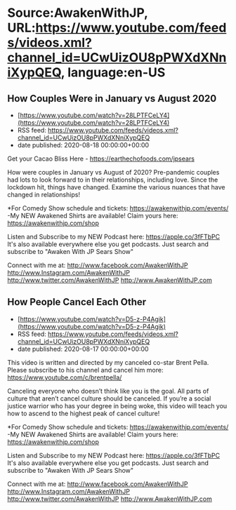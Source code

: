 # Source:AwakenWithJP, URL:https://www.youtube.com/feeds/videos.xml?channel_id=UCwUizOU8pPWXdXNniXypQEQ, language:en-US

## How Couples Were in January vs August 2020
 - [https://www.youtube.com/watch?v=28LPTFCeLY4](https://www.youtube.com/watch?v=28LPTFCeLY4)
 - RSS feed: https://www.youtube.com/feeds/videos.xml?channel_id=UCwUizOU8pPWXdXNniXypQEQ
 - date published: 2020-08-18 00:00:00+00:00

Get your Cacao Bliss Here - https://earthechofoods.com/jpsears

How were couples in January vs August of 2020? Pre-pandemic couples had lots to look forward to in their relationships, including love. Since the lockdown hit, things have changed. Examine the various nuances that have changed in relationships!

*For Comedy Show schedule and tickets: https://awakenwithjp.com/events/
-My NEW Awakened Shirts are available! Claim yours here: https://awakenwithjp.com/shop

Listen and Subscribe to my NEW Podcast here: 
https://apple.co/3fFTbPC
It's also available everywhere else you get podcasts. Just search and subscribe to "Awaken With JP Sears Show"

Connect with me at: 
http://www.facebook.com/AwakenWithJP
http://www.Instagram.com/AwakenWithJP
http://www.twitter.com/AwakenWithJP
http://www.AwakenWithJP.com

## How People Cancel Each Other
 - [https://www.youtube.com/watch?v=D5-z-P4Agik](https://www.youtube.com/watch?v=D5-z-P4Agik)
 - RSS feed: https://www.youtube.com/feeds/videos.xml?channel_id=UCwUizOU8pPWXdXNniXypQEQ
 - date published: 2020-08-17 00:00:00+00:00

This video is written and directed by my canceled co-star Brent Pella. Please subscribe to his channel and cancel him more: https://www.youtube.com/c/brentpella/

Canceling everyone who doesn’t think like you is the goal. All parts of culture that aren’t cancel culture should be canceled. If you’re a social justice warrior who has your degree in being woke, this video will teach you how to ascend to the highest peak of cancel culture!

*For Comedy Show schedule and tickets: https://awakenwithjp.com/events/
-My NEW Awakened Shirts are available! Claim yours here: https://awakenwithjp.com/shop

Listen and Subscribe to my NEW Podcast here: 
https://apple.co/3fFTbPC
It's also available everywhere else you get podcasts. Just search and subscribe to "Awaken With JP Sears Show"

Connect with me at: 
http://www.facebook.com/AwakenWithJP
http://www.Instagram.com/AwakenWithJP
http://www.twitter.com/AwakenWithJP
http://www.AwakenWithJP.com

